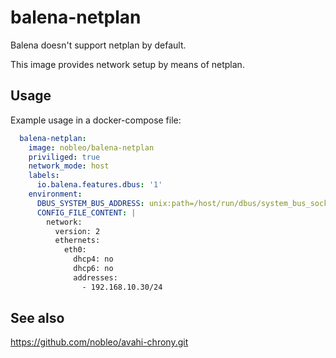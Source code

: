 # balena-netplan

Balena doesn't support netplan by default.

This image provides network setup by means of netplan.

## Usage

Example usage in a docker-compose file:

```yaml
  balena-netplan:
    image: nobleo/balena-netplan
    priviliged: true
    network_mode: host
    labels:
      io.balena.features.dbus: '1'
    environment:
      DBUS_SYSTEM_BUS_ADDRESS: unix:path=/host/run/dbus/system_bus_socket
      CONFIG_FILE_CONTENT: |
        network:
          version: 2
          ethernets:
            eth0:
              dhcp4: no
              dhcp6: no
              addresses:
                - 192.168.10.30/24
```

## See also
https://github.com/nobleo/avahi-chrony.git
